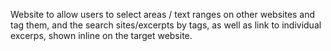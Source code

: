 Website to allow users to select areas / text ranges on other websites and tag them, and the search sites/excerpts by tags, as well as link to individual excerps, shown inline on the target website.
